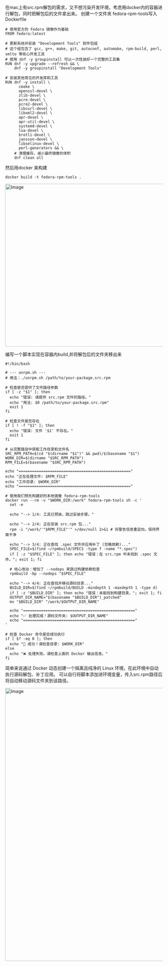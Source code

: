 在mac上有src.rpm解包的需求，又不想污染开发环境，考虑用docker内的容器进行解包，同时把解包后的文件拿出来。
创建一个文件夹 fedora-rpm-tools写入Dockerfile


```
# 使用官方的 Fedora 镜像作为基础
FROM fedora:latest

# 更新系统并安装 "Development Tools" 软件包组
# 这个组包含了 gcc, g++, make, git, autoconf, automake, rpm-build, perl, xmlto 等核心开发工具
# 使用 dnf -y groupinstall 可以一次性装好一个完整的工具集
RUN dnf -y upgrade --refresh && \
    dnf -y groupinstall "Development Tools"

# 安装其他常见的开发库和工具
RUN dnf -y install \
      cmake \
      openssl-devel \
      zlib-devel \
      pcre-devel \
      pcre2-devel \
      libcurl-devel \
      libxml2-devel \
      apr-devel \
      apr-util-devel \
      systemd-devel \
      lua-devel \
      brotli-devel \
      jansson-devel \
      libselinux-devel \
      perl-generators && \
    # 清理缓存，减小最终镜像的体积
    dnf clean all

```
然后用docker 来构建
```
docker build -t fedora-rpm-tools .
```

<img width="1818" height="520" alt="Image" src="https://github.com/user-attachments/assets/8353c91a-8930-459f-9d2d-6bf63e723d9d" />

编写一个脚本实现在容器内build,并将解包后的文件夹移出来
```
#!/bin/bash

# --- unrpm.sh ---
# 用法：./unrpm.sh /path/to/your-package.src.rpm

# 检查是否提供了文件路径参数
if [ -z "$1" ]; then
  echo "错误: 请提供 src.rpm 文件的路径。"
  echo "用法: $0 /path/to/your-package.src.rpm"
  exit 1
fi

# 检查文件是否存在
if [ ! -f "$1" ]; then
  echo "错误: 文件 '$1' 不存在。"
  exit 1
fi

# 从完整路径中获取工作目录和文件名
SRC_RPM_PATH=$(cd "$(dirname "$1")" && pwd)/$(basename "$1")
WORK_DIR=$(dirname "$SRC_RPM_PATH")
RPM_FILE=$(basename "$SRC_RPM_PATH")

echo "=================================================="
echo "正在处理文件: $RPM_FILE"
echo "工作目录: $WORK_DIR"
echo "=================================================="

# 使用我们预先构建好的本地镜像 fedora-rpm-tools
docker run --rm -v "$WORK_DIR:/work" fedora-rpm-tools sh -c '
  set -e

  echo "--> 1/4: 工具已预装，跳过安装步骤。"

  echo "--> 2/4: 正在安装 src.rpm 包..."
  rpm -i "/work/'"$RPM_FILE"'" >/dev/null 2>&1 # 将警告信息重定向，保持界面干净

  echo "--> 3/4: 正在查找 .spec 文件并应用补丁 (忽略依赖)..."
  SPEC_FILE=$(find ~/rpmbuild/SPECS -type f -name "*.spec")
  if [ -z "$SPEC_FILE" ]; then echo "错误：在 src.rpm 中未找到 .spec 文件。"; exit 1; fi
  
  # 核心改动：增加了 --nodeps 来跳过构建依赖检查
  rpmbuild -bp --nodeps "$SPEC_FILE"

  echo "--> 4/4: 正在查找并移动源码目录..."
  BUILD_DIR=$(find ~/rpmbuild/BUILD -mindepth 1 -maxdepth 1 -type d)
  if [ -z "$BUILD_DIR" ]; then echo "错误：未能找到构建目录。"; exit 1; fi
  OUTPUT_DIR_NAME="$(basename "$BUILD_DIR")_patched"
  mv "$BUILD_DIR" "/work/$OUTPUT_DIR_NAME"

  echo "=================================================="
  echo "✅ 处理完成！源码文件夹: $OUTPUT_DIR_NAME"
  echo "=================================================="
'

# 检查 Docker 命令是否成功执行
if [ $? -eq 0 ]; then
  echo "🎉 成功！请检查目录: $WORK_DIR"
else
  echo "❌ 处理失败。请检查上面的 Docker 输出信息。"
fi
```
简单来说通过 Docker 动态创建一个隔离且纯净的 Linux 环境，在此环境中自动执行源码解包、补丁应用。
可以自行将脚本添加进环境变量，传入src.rpm路径后将自动移动源码文件夹到该路径。

<img width="1810" height="872" alt="Image" src="https://github.com/user-attachments/assets/95f49b05-5364-4a82-a154-256d2e9d67da" />